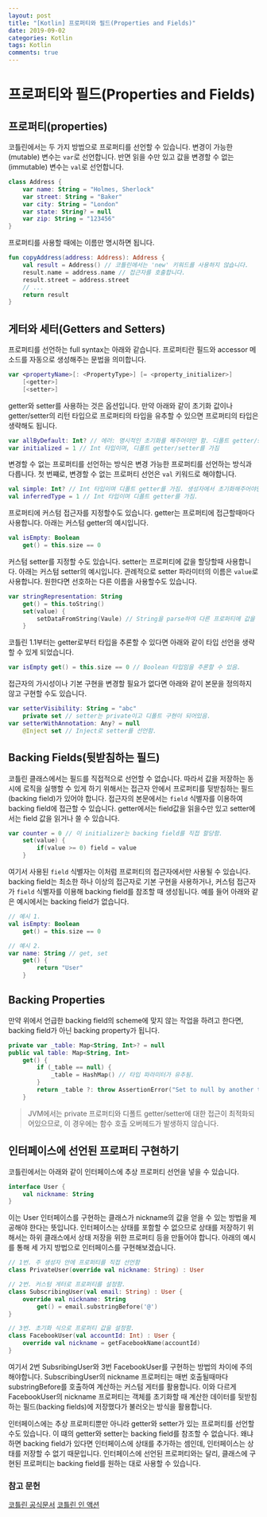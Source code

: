 ```yaml
---
layout: post
title: "[Kotlin] 프로퍼티와 필드(Properties and Fields)"
date: 2019-09-02
categories: Kotlin
tags: Kotlin
comments: true
---
```


# 프로퍼티와 필드(Properties and Fields)
## 프로퍼티(properties)
코틀린에서는 두 가지 방법으로 프로퍼티를 선언할 수 있습니다. 변경이 가능한(mutable) 변수는 `var`로 선언합니다. 반면 읽을 수만 있고 값을 변경할 수 없는(immutable) 변수는 `val`로 선언합니다. 

```kotlin
class Address {
    var name: String = "Holmes, Sherlock"
    var street: String = "Baker"
    var city: String = "London"
    var state: String? = null
    var zip: String = "123456"
}
```

프로퍼티를 사용할 때에는 이름만 명시하면 됩니다.
```kotlin
fun copyAddress(address: Address): Address {
    val result = Address() // 코틀린에서는 'new' 키워드를 사용하지 않습니다.
    result.name = address.name // 접근자를 호출합니다.
    result.street = address.street
    // ...
    return result
}
```

## 게터와 세터(Getters and Setters)
프로퍼티를 선언하는 full syntax는 아래와 같습니다. 프로퍼티란 필드와 accessor 메소드를 자동으로 생성해주는 문법을 의미합니다. 

```kotlin
var <propertyName>[: <PropertyType>] [= <property_initializer>]
    [<getter>]
    [<setter>]
```

getter와 setter를 사용하는 것은 옵션입니다. 만약 아래와 같이 초기화 값이나 getter/setter의 리턴 타입으로 프로퍼티의 타입을 유추할 수 있으면 프로퍼티의 타입은 생략해도 됩니다.

```kotlin
var allByDefault: Int? // 에러: 명시적인 초기화를 해주어야만 함. 디폴트 getter/setter가 포함됨.
var initialized = 1 // Int 타입이며, 디폴트 getter/setter를 가짐
```

변경할 수 없는 프로퍼티를 선언하는 방식은 변경 가능한 프로퍼티를 선언하는 방식과 다릅니다. 첫 번쨰로, 변경할 수 없는 프로퍼티 선언은 `val` 키워드로 해야합니다. 

```kotlin
val simple: Int? // Int 타입이며 디폴트 getter를 가짐. 생성자에서 초기화해주어야만 한다.
val inferredType = 1 // Int 타입이며 디폴트 getter를 가짐.
```

프로퍼티에 커스텀 접근자를 지정할수도 있습니다. getter는 프로퍼티에 접근할때마다 사용합니다. 아래는 커스텀 getter의 예시입니다.

```kotlin
val isEmpty: Boolean
    get() = this.size == 0
``` 

커스텀 setter를 지정할 수도 있습니다. setter는 프로퍼티에 값을 할당할때 사용합니다. 아래는 커스텀 setter의 예시입니다. 관례적으로 setter 파라미터의 이름은 `value`로 사용합니다. 원한다면 선호하는 다른 이름을 사용할수도 있습니다. 

```kotlin
var stringRepresentation: String
    get() = this.toString()
    set(value) {
        setDataFromString(Vaule) // String을 parse하여 다른 프로퍼티에 값을 할당함.
    }
```

코틀린 1.1부터는 getter로부터 타입을 추론할 수 있다면 아래와 같이 타입 선언을 생략할 수 있게 되었습니다.

```kotlin
var isEmpty get() = this.size == 0 // Boolean 타입임을 추론할 수 있음.
```

접근자의 가시성이나 기본 구현을 변경할 필요가 없다면 아래와 같이 본문을 정의하지 않고 구현할 수도 있습니다. 

```kotlin
var setterVisibility: String = "abc"
    private set // setter는 private이고 디폴트 구현이 되어있음.
var setterWithAnnotation: Any? = null
    @Inject set // Inject로 setter를 선언함.
```

## Backing Fields(뒷받침하는 필드)
코틀린 클래스에서는 필드를 직접적으로 선언할 수 없습니다. 따라서 값을 저장하는 동시에 로직을 실행할 수 있게 하기 위해서는 접근자 안에서 프로퍼티를 뒷받침하는 필드(backing field)가 있어야 합니다. 접근자의 본문에서는 `field` 식별자를 이용하여 backing field에 접근할 수 있습니다. getter에서는 field값을 읽을수만 있고 setter에서는 field 값을 읽거나 쓸 수 있습니다. 

```kotlin
var counter = 0 // 이 initializer는 backing field를 직접 할당함.
    set(value) {
        if(value >= 0) field = value
    }
```

여기서 사용된 `field` 식별자는 이처럼 프로퍼티의 접근자에서만 사용될 수 있습니다.
backing field는 최소한 하나 이상의 접근자로 기본 구현을 사용하거나, 커스텀 접근자가 `field` 식별자를 이용해 backing field를 참조할 때 생성됩니다. 예를 들어 아래와 같은 예시에서는 backing field가 없습니다. 

```kotlin
// 예시 1.
val isEmpty: Boolean
    get() = this.size == 0

// 예시 2.
var name: String // get, set
    get() {
        return "User"
    }
```

## Backing Properties
만약 위에서 언급한 backing field의 scheme에 맞지 않는 작업을 하려고 한다면, backing field가 아닌 backing property가 됩니다. 

```kotlin
private var _table: Map<String, Int>? = null
public val table: Map<String, Int>
    get() {
        if (_table == null) {
            _table = HashMap() // 타입 파라미터가 유추됨.
        }
        return _table ?: throw AssertionError("Set to null by another thread")
    }
```

> JVM에서는 private 프로퍼티와 디폴트 getter/setter에 대한 접근이 최적화되어있으므로, 이 경우에는 함수 호출 오버헤드가 발생하지 않습니다. 

## 인터페이스에 선언된 프로퍼티 구현하기
코틀린에서는 아래와 같이 인터페이스에 추상 프로퍼티 선언을 넣을 수 있습니다. 

```kotlin
interface User {
    val nickname: String
}
```

이는 User 인터페이스를 구현하는 클래스가 nickname의 값을 얻을 수 있는 방법을 제공해야 한다는 뜻입니다. 인터페이스는 상태를 포함할 수 없으므로 상태를 저장하기 위해서는 하위 클래스에서 상태 저장을 위한 프로퍼티 등을 만들어야 합니다. 아래의 예시를 통해 세 가지 방법으로 인터페이스를 구현해보겠습니다.

```kotlin
// 1번. 주 생성자 안에 프로퍼티를 직접 선언함
class PrivateUser(override val nickname: String) : User

// 2번. 커스텀 게터로 프로퍼티를 설정함.
class SubscribingUser(val email: String) : User {
    override val nickname: String
        get() = email.substringBefore('@')
}

// 3번. 초기화 식으로 프로퍼티 값을 설정함.
class FacebookUser(val accountId: Int) : User {
    override val nickname = getFacebookName(accountId)
}
```

여기서 2번 SubsribingUser와 3번 FacebookUser를 구현하는 방법의 차이에 주의해야합니다. SubscribingUser의 nickname 프로퍼티는 매번 호출될때마다 substringBefore를 호출하여 계산하는 커스텀 게터를 활용합니다. 이와 다르게 FacebookUser의 nickname 프로퍼티는 객체를 초기화할 때 계산한 데이터를 뒷받침하는 필드(backing fields)에 저장했다가 불러오는 방식을 활용합니다. 

인터페이스에는 추상 프로퍼티뿐만 아니라 getter와 setter가 있는 프로퍼티를 선언할 수도 있습니다. 이 떄의 getter와 setter는 backing field를 참조할 수 없습니다. 왜냐하면 backing field가 있다면 인터페이스에 상태를 추가하는 셈인데, 인터페이스는 상태를 저장할 수 없기 때문입니다. 인터페이스에 선언된 프로퍼티와는 달리, 클래스에 구현된 프로퍼티는 backing field를 원하는 대로 사용할 수 있습니다. 

### 참고 문헌
[코틀린 공식문서](https://kotlinlang.org/docs/reference)
[코틀린 인 액션](http://acornpub.co.kr/book/kotlin-in-action)